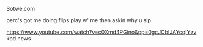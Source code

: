 Sotwe.com

perc's got me doing flips
play w' me then askin why u sip

https://www.youtube.com/watch?v=c0Xmd4PGino&pp=0gcJCbIJAYcqIYzv
kbd.news
